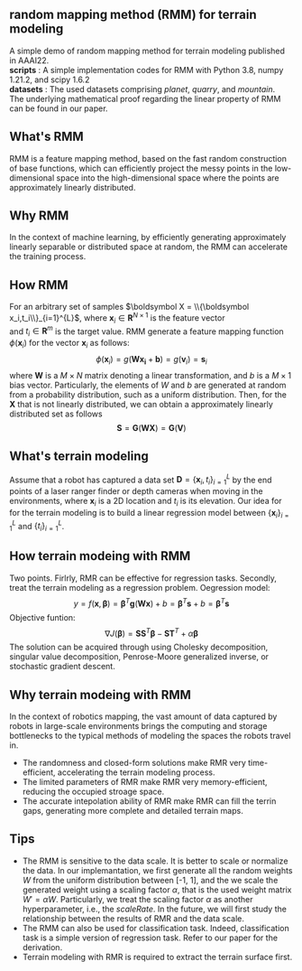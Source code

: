 ## random mapping method (RMM) for terrain modeling
A simple demo of random mapping method for terrain modeling published in AAAI22. <br>
__scripts__ :  A simple implementation codes for RMM with Python 3.8, numpy 1.21.2, and scipy 1.6.2 <br> 
__datasets__ : The used datasets comprising *planet*, *quarry*, and *mountain*. <br>
The underlying mathematical proof regarding the linear property of RMM can be found in our paper.
## What's RMM
RMM is a feature mapping method, based on the fast random construction of base functions,
which can efficiently project the messy points in the low-dimensional space into
the high-dimensional space where the points are approximately linearly distributed.  
## Why RMM
In the context of machine learning, by efficiently generating approximately linearly separable
or distributed space at random, the RMM can accelerate the training process. 
## How RMM
For an arbitrary set of samples $\boldsymbol X = \\{\boldsymbol x_i,t_i\\}_{i=1}^{L}$, where $\boldsymbol x_i \in {\boldsymbol R}^{N\times 1}$ is the feature vector <br>
and $t_i \in {\boldsymbol R}^m$ is the target value. RMM generate a feature mapping function $\phi (\boldsymbol x_i)$ for the vector $\boldsymbol x_i$ as follows:
$$\phi(\boldsymbol x_i)=g(\boldsymbol {Wx_i}+\boldsymbol b)=g(\boldsymbol v_i)=\boldsymbol s_i$$
where $\boldsymbol W$ is a $M \times N$ matrix denoting a linear transformation, and $b$ is a $M \times 1$ bias vector. 
Particularly, the elements of $W$ and $b$ are generated at random from a probability distribution, such as a uniform distribution.
Then, for the $\boldsymbol X$ that is not linearly distributed, we can obtain a approximately linearly distributed set as follows
$$\boldsymbol S=\boldsymbol G(\boldsymbol{WX})=\boldsymbol G(\boldsymbol V)$$

## What's terrain modeling
Assume that a robot has captured a data set $\boldsymbol D=\{\boldsymbol x_i, t_i\}_{i=1}^{L}$ by the end points of a laser ranger finder or depth cameras when moving in the environments, where $\boldsymbol x_i$ is a 2D location and $t_i$ is its elevation. Our idea for for the terrain modeling is to build a linear regression model between $\{\boldsymbol x_i\}_{i=1}^{L}$ and $\{t_i\}_{i=1}^{L}$.
## How terrain modeing with RMM
Two points. Firlrly, RMR can be effective for regression tasks. Secondly, treat the terrain modeling as a regression problem.
Oegression model: $$y=f(\boldsymbol x, \boldsymbol\beta)=\boldsymbol\beta^T\boldsymbol g(\boldsymbol {Wx})+b=\boldsymbol\beta^T\boldsymbol s+b=\boldsymbol\beta^{T}\boldsymbol s$$
Objective funtion: 
$$\nabla J(\boldsymbol \beta)=\boldsymbol {SS}^T\boldsymbol \beta - \boldsymbol{ST}^T+\alpha \boldsymbol \beta$$
The solution can be acquired through using Cholesky decomposition, singular value decomposition, Penrose-Moore generalized inverse, or stochastic gradient descent.

## Why terrain modeing with RMM
In the context of robotics mapping, the vast amount of data captured by robots in large-scale environments
brings the computing and storage bottlenecks to the typical methods of modeling the spaces the robots travel in.
- The randomness and closed-form solutions make RMR very time-efficient, accelerating the terrain modeling process.
- The limited parameters of RMR make RMR very memory-efficient, reducing the occupied stroage space.
- The accurate intepolation ability of RMR make RMR can fill the terrin gaps, generating more complete and detailed terrain maps.

## Tips
- The RMM is sensitive to the data scale.
It is better to scale or normalize the data.
In our implemantation, we first generate all the random weights $W$ from the uniform distribution between [-1, 1],
and the we scale the generated weight using a scaling factor $\alpha$, that is the used weight matrix $W'=\alpha W$.
Particularly, we treat the scaling factor  $\alpha$ as another hyperparameter, i.e., the *scaleRate*.
In the future, we will first study the relationship between the results of RMR and the data scale. 
- The RMM can also be used for classification task.
Indeed, classification task is a simple version of regression task. Refer to our paper for the derivation.
- Terrain modeling with RMR is required to extract the terrain surface first.
